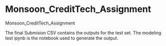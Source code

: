 # Monsoon_CreditTech_Assignment
Monsoon_CreditTech_Assignment

The final Submision CSV contains the outputs for the test set.
The modeling test ipynb is the notebook used to generate the output.
